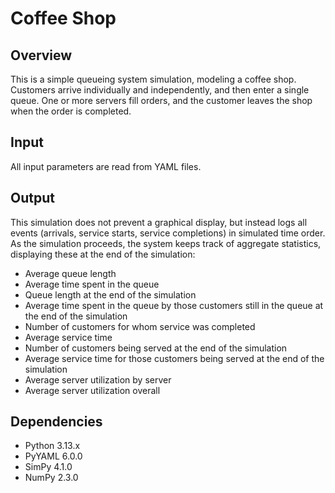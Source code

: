 # Coffee Shop

## Overview

This is a simple queueing system simulation, modeling a coffee shop. Customers arrive individually and independently, and then enter a single queue. One or more servers fill orders, and the customer leaves the shop when the order is completed.

## Input

All input parameters are read from YAML files.

## Output

This simulation does not prevent a graphical display, but instead logs all events (arrivals, service starts, service completions) in simulated time order. As the simulation proceeds, the system keeps track of aggregate statistics, displaying these at the end of the simulation:

- Average queue length
- Average time spent in the queue
- Queue length at the end of the simulation
- Average time spent in the queue by those customers still in the queue at the end of the simulation
- Number of customers for whom service was completed
- Average service time
- Number of customers being served at the end of the simulation
- Average service time for those customers being served at the end of the simulation
- Average server utilization by server
- Average server utilization overall

## Dependencies

- Python 3.13.x
- PyYAML 6.0.0
- SimPy 4.1.0
- NumPy 2.3.0
